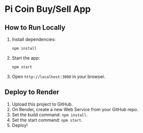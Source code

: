 
# Pi Coin Buy/Sell App

## How to Run Locally
1. Install dependencies:
   ```bash
   npm install
   ```
2. Start the app:
   ```bash
   npm start
   ```
3. Open `http://localhost:3000` in your browser.

## Deploy to Render
1. Upload this project to GitHub.
2. On Render, create a new Web Service from your GitHub repo.
3. Set the build command: `npm install`.
4. Set the start command: `npm start`.
5. Deploy!
